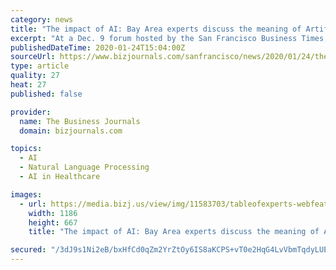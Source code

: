 ```yaml
---
category: news
title: "The impact of AI: Bay Area experts discuss the meaning of Artificial Intelligence and how it will affect the economy and society"
excerpt: "At a Dec. 9 forum hosted by the San Francisco Business Times, three panelists discussed how businesses can leverage AI to drive innovation, the impact AI will have on the economy and on society, and the meaning of artificial intelligence itself."
publishedDateTime: 2020-01-24T15:04:00Z
sourceUrl: https://www.bizjournals.com/sanfrancisco/news/2020/01/24/the-impact-of-ai-bay-area-experts-discuss-the.html
type: article
quality: 27
heat: 27
published: false

provider:
  name: The Business Journals
  domain: bizjournals.com

topics:
  - AI
  - Natural Language Processing
  - AI in Healthcare

images:
  - url: https://media.bizj.us/view/img/11583703/tableofexperts-webfeature-group*1200xx1186-667-7-0.jpg
    width: 1186
    height: 667
    title: "The impact of AI: Bay Area experts discuss the meaning of Artificial Intelligence and how it will affect the economy and society"

secured: "/3dJ9s1Ni2eB/bxHfCd0qZm2YrZtOy6IS8aKCPS+vT0e2HqG4LvVbmTqdyLUEW8VXL69DxVpyOxuxzcJRbZCezfTS0ZJlNGwy54S28Yp09e1Z/vzdVMI6Xo3LeS6Pz1gC+bBIK0JIHVL+AmHImqGzHmyayLmlL0x4782hPv5WcMhGORkTVKXY+fJPg9CIMGHjRtygrPEshot43vSRmHo7EBhbwUmIdRv9UCDaEJ4yXx2piK3n/qOYtquOcVXEKBP9rw9eRGNPgDLGJN7uR0gD9zl0fzvR5r7PWkqEsjILL2mCwD7AYjJxz9FgMbUp6s3;qaiuaHLvR0o0tqBkuQEQIg=="
---
```


